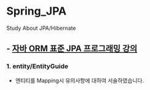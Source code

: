 # Spring_JPA
Study About JPA/Hibernate

## - [자바 ORM 표준 JPA 프로그래밍 강의](https://www.inflearn.com/course/ORM-JPA-Basic#curriculum)

### 1. entity/EntityGuide
* 엔티티를 Mapping시 유의사항에 대하여 서술하였습니다.
